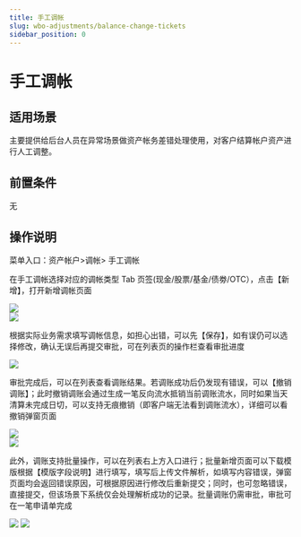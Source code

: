 ```yaml
---
title: 手工调帐
slug: wbo-adjustments/balance-change-tickets
sidebar_position: 0
---
```



# 手工调帐

## 适用场景

主要提供给后台人员在异常场景做资产帐务差错处理使用，对客户结算帐户资产进行人工调整。

## 前置条件

无

## 操作说明

菜单入口：资产帐户&gt;调帐&gt; 手工调帐

在手工调帐选择对应的调帐类型 Tab 页签(现金/股票/基金/债劵/OTC），点击【新增】，打开新增调帐页面

<div class="grid gap-3 grid-cols-2">
<div>
<img src="/assets/QuZybpeiwofdl6xeg9Dc1XM3ncf.png"/>
</div>
<div>
<img src="/assets/GwgKbIzNvoTUIaxvQh4cKoWTnWd.png"/>
</div>
</div>

根据实际业务需求填写调帐信息，如担心出错，可以先【保存】，如有误仍可以选择修改，确认无误后再提交审批，可在列表页的操作栏查看审批进度

<img src="/assets/CSi5bbxemot1nAxDzIocKSltnGf.png"/>

审批完成后，可以在列表查看调账结果。若调账成功后仍发现有错误，可以【撤销调账】；此时撤销调账会通过生成一笔反向流水抵销当前调账流水，同时如果当天清算未完成日切，可以支持无痕撤销（即客户端无法看到调账流水），详细可以看撤销弹窗页面

<div class="grid gap-3 grid-cols-2">
<div>
<img src="/assets/VYOSbZoJjohQwBxpD28cFIrCnmf.png"/>
</div>
<div>
<img src="/assets/N3fcb9zm1od0Rrxy4MacbGKSngE.png"/>
</div>
</div>

此外，调账支持批量操作，可以在列表右上方入口进行；批量新增页面可以下载模版根据【模版字段说明】进行填写，填写后上传文件解析，如填写内容错误，弹窗页面均会返回错误原因，可根据原因进行修改后重新提交；同时，也可忽略错误，直接提交，但该场景下系统仅会处理解析成功的记录。批量调账仍需审批，审批可在一笔申请单完成

<img src="/assets/W8pCb8gLKoF6SWxWSgvcQF7jnTd.png"/>

<img src="/assets/DmOAbOtnNoKmkMxKG7Sck1s4nFb.png"/>

